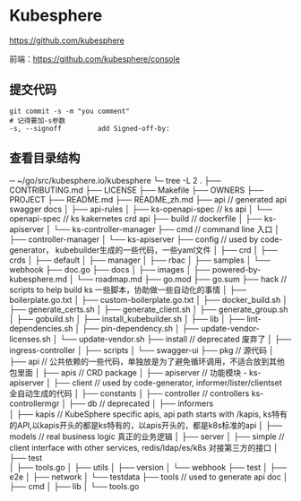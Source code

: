 # Kubesphere

https://github.com/kubesphere

前端：https://github.com/kubesphere/console

## 提交代码

```shell
git commit -s -m "you comment"
# 记得要加-s参数
-s, --signoff         add Signed-off-by:
```

## 查看目录结构

─ ~/go/src/kubesphere.io/kubesphere 
╰─ tree -L 2
.
├── CONTRIBUTING.md
├── LICENSE
├── Makefile
├── OWNERS
├── PROJECT
├── README.md
├── README_zh.md
├── api                 // generated api swagger docs
│   ├── api-rules
│   ├── ks-openapi-spec  // ks api
│   └── openapi-spec     // ks kakernetes crd api
├── build              // dockerfile 
│   ├── ks-apiserver
│   └── ks-controller-manager
├── cmd                // command line  入口
│   ├── controller-manager
│   └── ks-apiserver
├── config             // used by code-generator， kubebuilder生成的一些代码，一些yaml文件
│   ├── crd
│   ├── crds
│   ├── default
│   ├── manager
│   ├── rbac
│   ├── samples
│   └── webhook
├── doc.go
├── docs
│   ├── images
│   ├── powered-by-kubesphere.md
│   └── roadmap.md
├── go.mod
├── go.sum
├── hack               // scripts to help build ks  一些脚本，协助做一些自动化的事情
│   ├── boilerplate.go.txt
│   ├── custom-boilerplate.go.txt
│   ├── docker_build.sh
│   ├── generate_certs.sh
│   ├── generate_client.sh
│   ├── generate_group.sh
│   ├── gobuild.sh
│   ├── install_kubebuilder.sh
│   ├── lib
│   ├── lint-dependencies.sh
│   ├── pin-dependency.sh
│   ├── update-vendor-licenses.sh
│   └── update-vendor.sh
├── install         // deprecated 废弃了
│   ├── ingress-controller
│   ├── scripts
│   └── swagger-ui
├── pkg   // 源代码
│   ├── api          // 公共依赖的一些代码，单独放是为了避免循环调用，不适合放到其他包里面
│   ├── apis         // CRD package
│   ├── apiserver    // 功能模块 - ks-apiserver
│   ├── client       // used by code-generator, informer/lister/clientset  全自动生成的代码
│   ├── constants
│   ├── controller   // controllers ks-controllermgr
│   ├── db           // deprecated
│   ├── informers    
│   ├── kapis        // KubeSphere specific apis, api path starts with /kapis, ks特有的API,以kapis开头的都是ks特有的，以apis开头的，都是k8s标准的api
│   ├── models       // real business logic   真正的业务逻辑
│   ├── server
│   ├── simple       // client interface with other services, redis/ldap/es/k8s  对接第三方的接口
│   ├── test         
│   ├── tools.go
│   ├── utils
│   ├── version
│   └── webhook
├── test
│   ├── e2e
│   ├── network
│   └── testdata 
├── tools          // used to generate api doc
│   ├── cmd
│   ├── lib
│   └── tools.go
